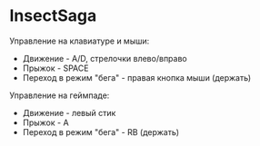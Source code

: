 # InsectSaga

Управление на клавиатуре и мыши:

- Движение - A/D, стрелочки влево/вправо
- Прыжок - SPACE
- Переход в режим "бега" - правая кнопка мыши (держать)

Управление на геймпаде:
- Движение - левый стик
- Прыжок - A
- Переход в режим "бега" - RB (держать)
